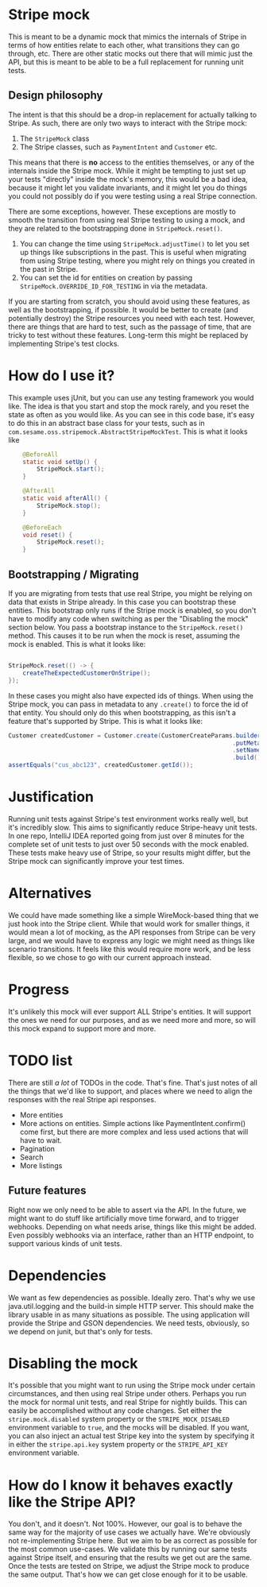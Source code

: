 # Stripe mock

This is meant to be a dynamic mock that mimics the internals of Stripe in terms of how entities relate to each other, what transitions they can go through,
etc. There are other static mocks out there that will mimic just the API, but this is meant to be able to be a full replacement for running unit tests.

## Design philosophy
The intent is that this should be a drop-in replacement for actually talking to Stripe. As such, there are only two ways to interact with the Stripe mock:
1. The `StripeMock` class
2. The Stripe classes, such as `PaymentIntent` and `Customer` etc.

This means that there is **no** access to the entities themselves, or any of the internals inside the Stripe mock. While it might be tempting to just set up 
your tests "directly" inside the mock's memory, this would be a bad idea, because it might let you validate invariants, and it might let you do things you 
could not possibly do if you were testing using a real Stripe connection. 

There are some exceptions, however. These exceptions are mostly to smooth the transition from using real Stripe testing to using a mock, and they are related
to the bootstrapping done in `StripeMock.reset()`. 
1. You can change the time using `StripeMock.adjustTime()` to let you set up things like subscriptions in the past. This is useful when migrating from using 
   Stripe testing, where you might rely on things you created in the past in Stripe.
2. You can set the id for entities on creation by passing `StripeMock.OVERRIDE_ID_FOR_TESTING` in via the metadata.

If you are starting from scratch, you should avoid using these features, as well as the bootstrapping, if possible. It would be better to create (and 
potentially destroy) the Stripe resources you need with each test. However, there are things that are hard to test, such as the passage of time, that are
tricky to test without these features. Long-term this might be replaced by implementing Stripe's test clocks.

# How do I use it?
This example uses jUnit, but you can use any testing framework you would like. The idea is that you start and stop the mock rarely, and you reset the state
as often as you would like. As you can see in this code base, it's easy to do this in an abstract base class for your tests, such as in 
`com.sesame.oss.stripemock.AbstractStripeMockTest`. This is what it looks like
```java
    @BeforeAll
    static void setUp() {
        StripeMock.start();
    }

    @AfterAll
    static void afterAll() {
        StripeMock.stop();
    }

    @BeforeEach
    void reset() {
        StripeMock.reset();
    }
```

## Bootstrapping / Migrating
If you are migrating from tests that use real Stripe, you might be relying on data that exists in Stripe already. In this case you can bootstrap these entities.
This bootstrap only runs if the Stripe mock is enabled, so you don't have to modify any code when switching as per the "Disabling the mock" section below.
You pass a bootstrap instance to the `StripeMock.reset()` method. This causes it to be run when the mock is reset, assuming the mock is enabled.
This is what it looks like:
```java

StripeMock.reset(() -> {
    createTheExpectedCustomerOnStripe();
});
```

In these cases you might also have expected ids of things. When using the Stripe mock, you can pass in metadata to any `.create()` to force the id of that
entity. You should only do this when bootstrapping, as this isn't a feature that's supported by Stripe.
This is what it looks like:
```java
Customer createdCustomer = Customer.create(CustomerCreateParams.builder()
                                                               .putMetadata(StripeMock.OVERRIDE_ID_FOR_TESTING, "cus_abc123")
                                                               .setName("Mike Smith")
                                                               .build());
assertEquals("cus_abc123", createdCustomer.getId());

```

# Justification

Running unit tests against Stripe's test environment works really well, but it's incredibly slow. This aims to significantly reduce Stripe-heavy unit tests.
In one repo, IntelliJ IDEA reported going from just over 8 minutes for the complete set of unit tests to just over 50 seconds with the mock enabled. These
tests make heavy use of Stripe, so your results might differ, but the Stripe mock can significantly improve your test times.

# Alternatives

We could have made something like a simple WireMock-based thing that we just hook into the Stripe client. While that would work for smaller things, it would
mean a lot of mocking, as the API responses from Stripe can be very large, and we would have to express any logic we might need as things like scenario
transitions. It feels like this would require more work, and be less flexible, so we chose to go with our current approach instead.

# Progress

It's unlikely this mock will ever support ALL Stripe's entities. It will support the ones we need for our purposes, and as we need more and more, so will
this mock expand to support more and more.

# TODO list
There are still *a lot* of TODOs in the code. That's fine. That's just notes of all the things that we'd like to support, and places where we need to align
the responses with the real Stripe api responses.

* More entities
* More actions on entities. Simple actions like PaymentIntent.confirm() come first, but there are more complex and less used actions that will have to wait.
* Pagination
* Search
* More listings

## Future features

Right now we only need to be able to assert via the API. In the future, we might want to do stuff like artificially move time forward, and to trigger webhooks.
Depending on what needs arise, things like this might be added. Even possibly webhooks via an interface, rather than an HTTP endpoint, to support various
kinds of unit tests.

# Dependencies

We want as few dependencies as possible. Ideally zero. That's why we use java.util.logging and the build-in simple HTTP server. This should make the library
usable in as many situations as possible. The using application will provide the Stripe and GSON dependencies. We need tests, obviously, so we depend on
junit, but that's only for tests.

# Disabling the mock

It's possible that you might want to run using the Stripe mock under certain circumstances, and then using real Stripe under others. Perhaps you run the mock
for normal unit tests, and real Stripe for nightly builds. This can easily be accomplished without any code changes. Set either the `stripe.mock.disabled`
system property or the `STRIPE_MOCK_DISABLED` environment variable to `true`, and the mocks will be disabled. If you want, you can also inject an actual test
Stripe key into the system by specifying it in either the `stripe.api.key` system property or the `STRIPE_API_KEY` environment variable.

# How do I know it behaves exactly like the Stripe API?
You don't, and it doesn't. Not 100%. However, our goal is to behave the same way for the majority of use cases we actually have. We're obviously not 
re-implementing Stripe here. But we aim to be as correct as possible for the most common use-cases. We validate this by running our same tests against
Stripe itself, and ensuring that the results we get out are the same. Once the tests are tested on Stripe, we adjust the Stripe mock to produce the same
output. That's how we can get close enough for it to be usable.
